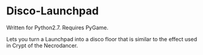 # Disco-Launchpad
Written for Python2.7. Requires PyGame.

Lets you turn a Launchpad into a disco floor that is similar to the effect used in Crypt of the Necrodancer.
